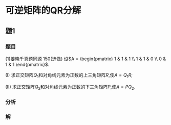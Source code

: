 # 可逆矩阵的QR分解 

## 题1
### 题目
(1)姜晓千真题同源 150(选做) 
设$A = \begin{pmatrix} 1 & 1 & 1 \\ 1 & 1 & 0 \\ 0 & 1 & 1 \end{pmatrix}$.

(I) 求正交矩阵$Q_1$和对角线元素为正数的上三角矩阵$R$,使$A = Q_1R$;

(II) 求正交矩阵$Q_2$和对角线元素为正数的下三角矩阵$P$,使$A = PQ_2$.
### 分析

### 解